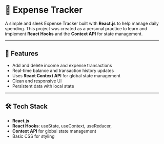 # 💸 Expense Tracker

A simple and sleek Expense Tracker built with **React.js** to help manage daily spending. This project was created as a personal practice to learn and implement **React Hooks** and the **Context API** for state management.

---

## 🚀 Features

- Add and delete income and expense transactions
- Real-time balance and transaction history updates
- Uses **React Context API** for global state management
- Clean and responsive UI
- Persistent data with local state

---

## 🛠️ Tech Stack

- **React.js**
- **React Hooks**: useState, useContext, useReducer,
- **Context API** for global state management
- Basic CSS for styling 


